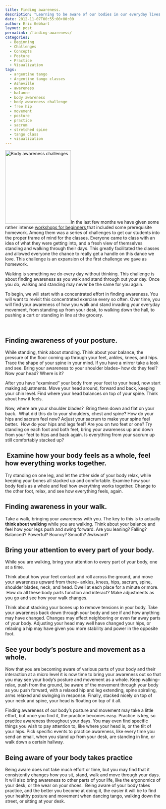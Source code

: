 ```yaml
---
title: Finding awareness.
description: "Learning to be aware of our bodies in our everyday lives can improve our tango"
date: 2012-11-07T00:55:00+00:00
author: Eric Gebhart
layout: post
permalink: /finding-awareness/
categories:
  - Beginning
  - Challenges
  - Concepts
  - Posture
  - Practice
  - Visualization
tags:
  - argentine tango
  - Argentine tango classes
  - Asheville
  - awareness
  - balance
  - body awareness
  - body awareness challenge
  - free hip
  - movement
  - posture
  - practice
  - sacrum
  - stretched spine
  - tango class
  - visualization
---
```

[<img class="alignleft size-full wp-image-34460" title="body_awareness_challenges" alt="Body awareness challenges" src="http://tangobreath.com/wp-content/uploads/2012/01/body_awareness_challenges.jpeg" width="212" height="237" />](http://tangobreath.com/wp-content/uploads/2012/01/body_awareness_challenges.jpeg)In the last few months we have given some rather intense <a title="immersive beginning tango class" href="http://tangobreath.com/immersive-beginning-tango-class/" target="_blank">workshops for beginners </a>that included some prerequisite homework. Among them was a series of challenges to get our students into the proper frame of mind for the classes. Everyone came to class with an idea of what they were getting into, and a fresh view of themselves standing and walking through their days. This greatly facilitated the classes and allowed everyone the chance to really get a handle on this dance we love. This challenge is an expansion of the first challenge we gave as homework.

Walking is something we do every day without thinking. This challenge is about finding awareness as you walk and stand through out your day. Once you do, walking and standing may never be the same for you again.

To begin, we will start with a concentrated effort in finding awareness. You will want to revisit this concentrated exercise every so often. Over time, you will find your awareness of how you walk and stand invading your everyday movement, from standing up from your desk, to walking down the hall, to pushing a cart or standing in line at the grocery.

&nbsp;

<!--more-->

## Finding awareness of your posture.

While standing, think about standing. Think about your balance, the pressure of the floor coming up through your feet, ankles, knees, and hips. Trace the shape of your spine in your mind. If you have a mirror take a look and see. Bring your awareness to your shoulder blades&#8211; how do they feel? Now your head? Where is it?

After you have &#8220;examined&#8221; your body from your feet to your head, now start making adjustments. Move your head around, forward and back, keeping your chin level. Find where your head balances on top of your spine. Think about how it feels.

Now, where are your shoulder blades?  Bring them down and flat on your back.  What did this do to your shoulders, chest and spine? How do your hips and sacrum feel now? Adjust your sacrum to make your spine feel better.  How do your hips and legs feel? Are you on two feet or one? Try standing on each foot and both feet, bring your awareness up and down from your feet to hips and back again. Is everything from your sacrum up still comfortably stacked up?

##  Examine how your body feels as a whole, feel how everything works together.

Try standing on one leg, and let the other side of your body relax, while keeping your bones all stacked up and comfortable. Examine how your body feels as a whole and feel how everything works together. Change to the other foot, relax, and see how everything feels, again.

## Finding awareness in your walk.

Take a walk, bringing your awareness with you. The key to this is to actually **think about walking** while you are walking. Think about your balance and feel how your legs push and swing forward. Are you leaning? Falling? Balanced? Powerful? Bouncy? Smooth? Awkward?

## Bring your attention to every part of your body.

While you are walking, bring your attention to every part of your body, one at a time.
  
Think about how your feet contact and roll across the ground, and move your awareness upward from there&#8211; ankles, knees, hips, sacrum, spine, shoulder blades, neck, and head. Dwell at each place for a minute or more.  How do all these body parts function and interact? Make adjustments as you go and see how your walk changes.

Think about stacking your bones up to remove tensions in your body. Take your awareness back down through your body and see if and how anything may have changed. Changes may effect neighboring or even far away parts of your body. Adjusting your head may well have changed your hips, or relaxing a hip may have given you more stability and power in the opposite foot.

## See your body&#8217;s posture and movement as a whole.

Now that you are becoming aware of various parts of your body and their interaction at a micro level it is now time to bring your awareness out so that you may see your body&#8217;s posture and movement as a whole. Keep walking&#8211; relax, push from the ground, be aware of the movement through your body as you push forward, with a relaxed hip and leg extending, spine spiraling, arms relaxed and swinging in response. Finally, stacked nicely on top of your neck and spine, your head is floating on top of it all.

Finding awareness of our body&#8217;s posture and movement may take a little effort, but once you find it, the practice becomes easy. Practice is key, so practice awareness throughout your days. You may even find specific things you wish to pay attention to, like where your head is, or the tilt of your hips. Pick specific events to practice awareness, like every time you send an email, when you stand up from your desk, are standing in line, or walk down a certain hallway.

## Being aware of your body takes practice

Being aware does not take much effort or time, but you may find that it consistently changes how you sit, stand, walk and move through your days. It will also bring awareness to other parts of your life, like the ergonomics of your desk, or the wear on your shoes.  Being aware of your body takes practice, and the better you become at doing it, the easier it will be to find your healthy posture and movement when dancing tango, walking down the street, or sitting at your desk.

&nbsp;
